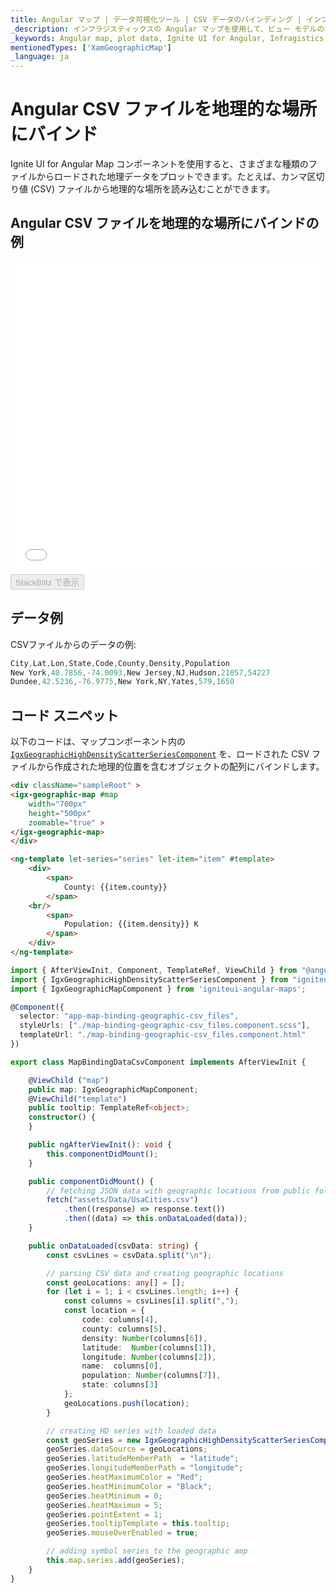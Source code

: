 ```yaml
---
title: Angular マップ | データ可視化ツール | CSV データのバインディング | インフラジスティックス
_description: インフラジスティックスの Angular マップを使用して、ビュー モデルの地理的位置や CSV ファイルからロードされた地理的位置を含むデータの表示方法について説明します。Ignite UI for Angular マップのサンプルを是非お試しください!
_keywords: Angular map, plot data, Ignite UI for Angular, Infragistics, data binding, Angular マップ, プロット データ, データ バインディング, インフラジスティックス
mentionedTypes: ['XamGeographicMap']
_language: ja
---
```


# Angular CSV ファイルを地理的な場所にバインド

Ignite UI for Angular Map コンポーネントを使用すると、さまざまな種類のファイルからロードされた地理データをプロットできます。たとえば、カンマ区切り値 (CSV) ファイルから地理的な場所を読み込むことができます。

## Angular CSV ファイルを地理的な場所にバインドの例

<div class="sample-container loading" style="height: 500px">
    <iframe id="geo-map-binding-data-csv-iframe" src='{environment:dvDemosBaseUrl}/maps/geo-map-binding-data-csv' width="100%" height="100%" seamless frameBorder="0" onload="onXPlatSampleIframeContentLoaded(this);" alt="Angular CSV ファイルを地理的な場所にバインドの例"></iframe>
</div>
<div>
    <button data-localize="stackblitz" disabled class="stackblitz-btn"   data-iframe-id="geo-map-binding-data-csv-iframe" data-demos-base-url="{environment:dvDemosBaseUrl}">StackBlitz で表示
    </button>
</div>


<div class="divider--half"></div>

## データ例

CSVファイルからのデータの例:

```ts
City,Lat,Lon,State,Code,County,Density,Population
New York,40.7856,-74.0093,New Jersey,NJ,Hudson,21057,54227
Dundee,42.5236,-76.9775,New York,NY,Yates,579,1650
```

## コード スニペット

以下のコードは、マップコンポーネント内の [`IgxGeographicHighDensityScatterSeriesComponent`]({environment:dvapibaseurl}/products/ignite-ui-angular/api/docs/typescript/latest/classes/igxgeographichighdensityscatterseriescomponent.html) を、ロードされた CSV ファイルから作成された地理的位置を含むオブジェクトの配列にバインドします。

```html
<div className="sampleRoot" >
<igx-geographic-map #map
    width="700px"
    height="500px"
    zoomable="true" >
</igx-geographic-map>
</div>

<ng-template let-series="series" let-item="item" #template>
    <div>
        <span>
            County: {{item.county}}
        </span>
    <br/>
        <span>
            Population: {{item.density}} K
        </span>
    </div>
</ng-template>
```

```ts
import { AfterViewInit, Component, TemplateRef, ViewChild } from "@angular/core";
import { IgxGeographicHighDensityScatterSeriesComponent } from "igniteui-angular-maps";
import { IgxGeographicMapComponent } from 'igniteui-angular-maps';

@Component({
  selector: "app-map-binding-geographic-csv_files",
  styleUrls: ["./map-binding-geographic-csv_files.component.scss"],
  templateUrl: "./map-binding-geographic-csv_files.component.html"
})

export class MapBindingDataCsvComponent implements AfterViewInit {

    @ViewChild ("map")
    public map: IgxGeographicMapComponent;
    @ViewChild("template")
    public tooltip: TemplateRef<object>;
    constructor() {
    }

    public ngAfterViewInit(): void {
        this.componentDidMount();
    }

    public componentDidMount() {
        // fetching JSON data with geographic locations from public folder
        fetch("assets/Data/UsaCities.csv")
            .then((response) => response.text())
            .then((data) => this.onDataLoaded(data));
    }

    public onDataLoaded(csvData: string) {
        const csvLines = csvData.split("\n");

        // parsing CSV data and creating geographic locations
        const geoLocations: any[] = [];
        for (let i = 1; i < csvLines.length; i++) {
            const columns = csvLines[i].split(",");
            const location = {
                code: columns[4],
                county: columns[5],
                density: Number(columns[6]),
                latitude:  Number(columns[1]),
                longitude: Number(columns[2]),
                name:  columns[0],
                population: Number(columns[7]),
                state: columns[3]
            };
            geoLocations.push(location);
        }

        // creating HD series with loaded data
        const geoSeries = new IgxGeographicHighDensityScatterSeriesComponent();
        geoSeries.dataSource = geoLocations;
        geoSeries.latitudeMemberPath  = "latitude";
        geoSeries.longitudeMemberPath = "longitude";
        geoSeries.heatMaximumColor = "Red";
        geoSeries.heatMinimumColor = "Black";
        geoSeries.heatMinimum = 0;
        geoSeries.heatMaximum = 5;
        geoSeries.pointExtent = 1;
        geoSeries.tooltipTemplate = this.tooltip;
        geoSeries.mouseOverEnabled = true;

        // adding symbol series to the geographic amp
        this.map.series.add(geoSeries);
    }
}
```
